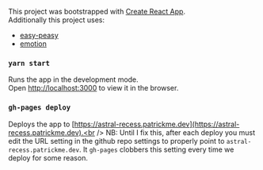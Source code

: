 This project was bootstrapped with [Create React App](https://github.com/facebook/create-react-app).<br />
Additionally this project uses:
 - [easy-peasy](https://easy-peasy.sh)
 - [emotion](https://emotion.sh)


### `yarn start`

Runs the app in the development mode.<br />
Open [http://localhost:3000](http://localhost:3000) to view it in the browser.

###  `gh-pages deploy`

Deploys the app to [https://astral-recess.patrickme.dev](https://astral-recess.patrickme.dev).<br />
NB: Until I fix this, after each deploy you must edit the URL setting in the github repo settings
to properly point to `astral-recess.patrickme.dev`.  It `gh-pages` clobbers this setting every time we deploy for some reason.
